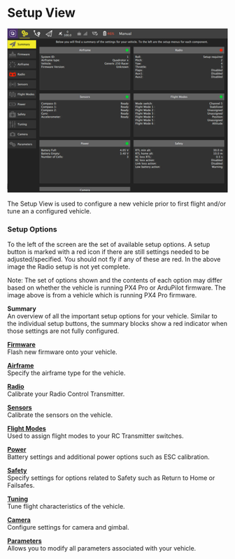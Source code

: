 # Setup View

![](../../images/setup/SetupView.jpg)

The Setup View is used to configure a new vehicle prior to first flight and/or tune an a configured vehicle. 

### Setup Options

To the left of the screen are the set of available setup options. A setup button is marked with a red icon if there are still settings needed to be adjusted/specified. You should not fly if any of these are red. In the above image the Radio setup is not yet complete.

Note: The set of options shown and the contents of each option may differ based on whether the vehicle is running PX4 Pro or ArduPilot firmware. The image above is from a vehicle which is running PX4 Pro firmware.


**Summary**
<br>An overview of all the important setup options for your vehicle. Similar to the individual setup buttons, the summary blocks show a red indicator when those settings are not fully configured.

**[Firmware](Firmware.md)**
<br>Flash new firmware onto your vehicle.

**[Airframe](Airframe.md)**
<br>Specify the airframe type for the vehicle.

**[Radio](Radio.md)**
<br>Calibrate your Radio Control Transmitter.

**[Sensors](Sensors.md)**
<br>Calibrate the sensors on the vehicle.

**[Flight Modes](FlightModes.md)**
<br>Used to assign flight modes to your RC Transmitter switches.

**[Power](Power.md)**
<br>Battery settings and additional power options such as ESC calibration.

**[Safety](Safety.md)**
<br>Specify settings for options related to Safety such as Return to Home or Failsafes.

**[Tuning](Tuning.md)**
<br>Tune flight characteristics of the vehicle.

**[Camera](Camera.md)**
<br>Configure settings for camera and gimbal.

**[Parameters](Parameters.md)**
<br>Allows you to modify all parameters associated with your vehicle.
<br>
<br>
